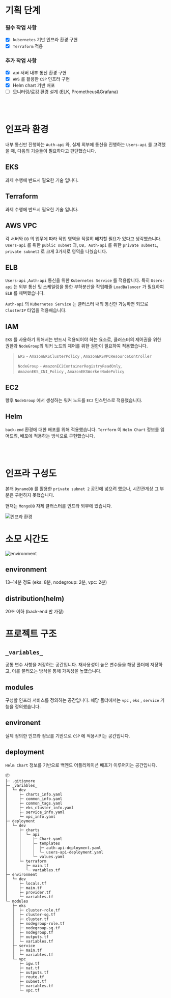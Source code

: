 # 기획 단계

### 필수 작업 사항
- [X] `kubernetes` 기반 인프라 환경 구현
- [X] `Terraform` 적용

### 추가 작업 사항
- [X] api 서버 내부 통신 환경 구현
- [X] `AWS` 를 활용한 `CSP` 인프라 구현
- [X] Helm chart 기반 배포
- [ ] 모니터링/로깅 환경 설계 (ELK, Prometheus&Grafana)

</br>
</br>


# 인프라 환경
내부 통신만 진행하는 `Auth-api` 와, 실제 외부에 통신을 진행하는 `Users-api` 를 고려했을 때, 다음의 기술들이 필요하다고 판단했습니다.

## EKS
과제 수행에 반드시 필요한 기술 입니다.

## Terraform
과제 수행에 반드시 필요한 기술 입니다.

## AWS VPC
각 서버와 `DB` 의 업무에 따라 작업 영역을 적절히 배치할 필요가 있다고 생각했습니다. `Users-api` 를 위한 `public subnet` 과, `DB, Auth-api` 를 위한 `private subnet1`, `private subnet2` 로 크게 3가지로 영역을 나눴습니다.

## ELB
`Users-api` ,`Auth-api` 통신을 위한 `Kubernetes Service` 를 적용합니다. 특히 `Users-api` 는 외부 통신 및 스케일링을 통한 부하분산을 작업해줄 `LoadBalancer` 가 필요하여 `ELB` 를 채택했습니다.

`Auth-api` 의 `Kubernetes Service` 는 클러스터 내의 통신만 가능하면 되므로 `ClusterIP` 타입을 적용해습니다.

## IAM
`EKS` 를 사용하기 위해서는 반드시 적용되어야 하는 요소로, 클러스터의 제어권을 위한 권한과 `NodeGroup`의 워커 노드의 제어를 위한 권한이 필요하여 적용했습니다.

> `EKS` - `AmazonEKSClusterPolicy` , `AmazonEKSVPCResourceController`
> 
> `NodeGroup` - `AmazonEC2ContainerRegistryReadOnly`, `AmazonEKS_CNI_Policy` , `AmazonEKSWorkerNodePolicy`

## EC2
향후 `NodeGroup` 에서 생성하는 워커 노드를 `EC2` 인스턴스로 적용했습니다.

## Helm
`back-end` 환경에 대한 배포를 위해 적용했습니다. `Terrform` 이 `Helm Chart` 정보를 읽어드려, 배포에 적용하는 방식으로 구현했습니다.

</br>
</br>


# 인프라 구성도
본래 `DynamoDB` 를 활용한 `private subnet 2` 공간에 넣으려 했으나, 시간관계상 그 부분은 구현하지 못했습니다.

현재는 `MongoDB` 자체 클러스터를 인프라 외부에 있습니다.

![인프라 환경](./images/인프라%20환경.png)


# 소모 시간도
![environment](./images/environment.png)
## environment
13~14분 정도 (eks: 8분, nodegroup: 2분, vpc: 2분)

## distribution(helm)
20초 이하 (back-end 만 가정)




# 프로젝트 구조

## `_variables_`
공통 변수 사항을 저장하는 공간입니다. 재사용성이 높은 변수들을 해당 폴더에 저장하고, 이를 불러오는 방식을 통해 가독성을 높였습니다. 

## modules
구성할 인프라 서비스를 정의하는 공간입니다. 해당 폴더에서는 `vpc` , `eks` , `service` 기능을 정의했습니다.

## environent
실제 정의한 인프라 정보를 기반으로 `CSP` 에 적용시키는 공간입니다.

## deployment
`Helm Chart` 정보를 기반으로 백엔드 어플리케이션 배포가 이루어지는 공간입니다.


```
📦 
├─ .gitignore
├─ _variables_
│  └─ dev
│     ├─ charts_info.yaml
│     ├─ common_info.yaml
│     ├─ common_tags.yaml
│     ├─ eks_cluster_info.yaml
│     ├─ service_info.yaml
│     └─ vpc_info.yaml
├─ deployment
│  └─ dev
│     ├─ charts
│     │  └─ api
│     │     ├─ Chart.yaml
│     │     ├─ templates
│     │     │  ├─ auth-api-deployment.yaml
│     │     │  └─ users-api-deployment.yaml
│     │     └─ values.yaml
│     └─ terraform
│        ├─ main.tf
│        └─ variables.tf
├─ environment
│  └─ dev
│     ├─ locals.tf
│     ├─ main.tf
│     ├─ provider.tf
│     └─ variables.tf
└─ modules
   ├─ eks
   │  ├─ cluster-role.tf
   │  ├─ cluster-sg.tf
   │  ├─ cluster.tf
   │  ├─ nodegroup-role.tf
   │  ├─ nodegroup-sg.tf
   │  ├─ nodegroup.tf
   │  ├─ outputs.tf
   │  └─ variables.tf
   ├─ service
   │  ├─ main.tf
   │  └─ variables.tf
   └─ vpc
      ├─ igw.tf
      ├─ nat.tf
      ├─ outputs.tf
      ├─ route.tf
      ├─ subnet.tf
      ├─ variables.tf
      └─ vpc.tf
```